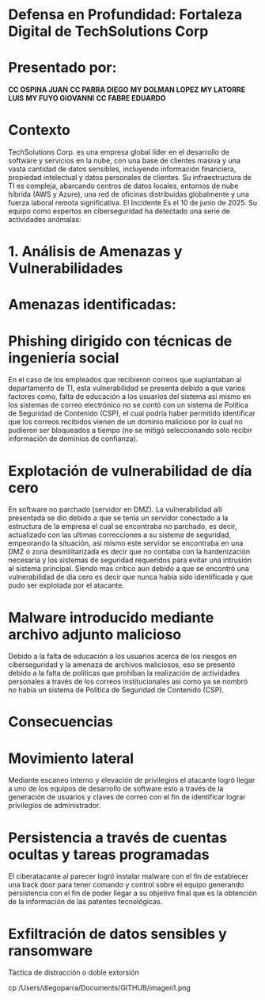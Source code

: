  # Defensa en Profundidad: Fortaleza Digital de TechSolutions Corp # 

# Presentado por: #

 **CC OSPINA JUAN**
 **CC PARRA DIEGO**
 **MY DOLMAN LOPEZ**
 **MY LATORRE LUIS**
 **MY FUYO GIOVANNI**
 **CC FABRE EDUARDO**


# Contexto #
TechSolutions Corp. es una empresa global líder en el desarrollo de software y servicios en la nube, con una base de clientes masiva y una vasta cantidad de datos sensibles, incluyendo información financiera, propiedad intelectual y datos personales de clientes. Su infraestructura de TI es compleja, abarcando centros de datos locales, entornos de nube híbrida (AWS y Azure), una red de oficinas distribuidas globalmente y una fuerza laboral remota significativa.
El Incidente Es el 10 de junio de 2025. Su equipo como expertos en ciberseguridad ha detectado una serie de actividades anómalas:

# 1. Análisis de Amenazas y Vulnerabilidades #
# Amenazas identificadas: #
# Phishing dirigido con técnicas de ingeniería social # 
En el caso de los empleados que recibieron correos que suplantaban al departamento de TI, esta vulnerabilidad se presenta debido a que varios factores como, falta de educación a los usuarios del sistema asi mismo en los sistemas de correo electrónico no se contó con un sistema de Política de Seguridad de Contenido (CSP), el cual podría haber permitido identificar que los correos recibidos vienen de un dominio malicioso por lo cual no pudieron ser bloqueados a tiempo (no se mitigó seleccionando solo recibir información de dominios de confianza).

# Explotación de vulnerabilidad de día cero # 
En software no parchado (servidor en DMZ). La vulnerabilidad allí presentada se dio debido a que se tenía un servidor conectado a la estructura de la empresa el cual se encontraba no parchado, es decir, actualizado con las ultimas correcciones a su sistema de seguridad, empeorando la situación, asi mismo este servidor se encontraba en una DMZ o zona desmilitarizada es decir que no contaba con la hardenización necesaria y los sistemas de seguridad requeridos para evitar una intrusión al sistema principal. Siendo mas crítico aun debido a que se encontró una vulnerabilidad de dia cero es decir que nunca había sido identificada y que pudo ser explotada por el atacante.

# Malware introducido mediante archivo adjunto malicioso  #
Debido a la falta de educación a los usuarios acerca de los riesgos en ciberseguridad y la amenaza de archivos maliciosos, eso se presentó debido a la falta de políticas que prohíban la realización de actividades personales a través de los correos institucionales asi como ya se nombró no había un sistema de Política de Seguridad de Contenido (CSP).

# Consecuencias # 
# Movimiento lateral # 
Mediante escaneo interno y elevación de privilegios el atacante logró llegar a uno de los equipos de desarrollo de software esto a través de la generación de usuarios y claves de correo con el fin de identificar lograr privilegios de administrador.

# Persistencia a través de cuentas ocultas y tareas programadas #
El ciberatacante al parecer logró instalar malware con el fin de establecer una back door para tener comando y control sobre el equipo generando persistencia con el fin de poder llegar a su objetivo final que es la obtención de la información de las patentes tecnológicas.

# Exfiltración de datos sensibles y ransomware # 
Táctica de distracción o doble extorsión 

cp /Users/diegoparra/Documents/GITHUB/imagen1.png
